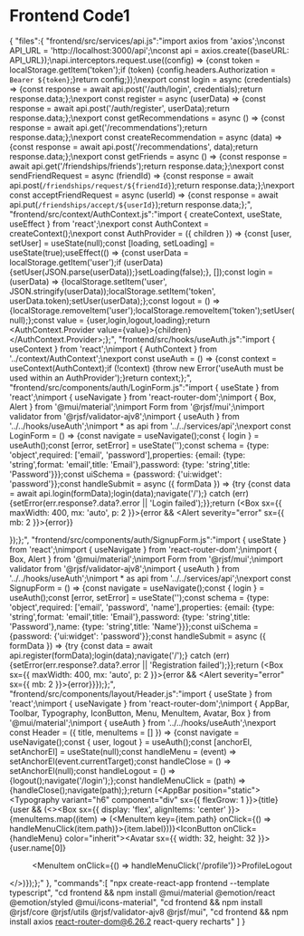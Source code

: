 # Frontend Code1

{
"files":{
"frontend/src/services/api.js":"import axios from 'axios';\nconst API_URL = 'http://localhost:3000/api';\nconst api = axios.create({baseURL: API_URL});\napi.interceptors.request.use((config) => {const token = localStorage.getItem('token');if (token) {config.headers.Authorization = `Bearer ${token}`;}return config;});\nexport const login = async (credentials) => {const response = await api.post('/auth/login', credentials);return response.data;};\nexport const register = async (userData) => {const response = await api.post('/auth/register', userData);return response.data;};\nexport const getRecommendations = async () => {const response = await api.get('/recommendations');return response.data;};\nexport const createRecommendation = async (data) => {const response = await api.post('/recommendations', data);return response.data;};\nexport const getFriends = async () => {const response = await api.get('/friendships/friends');return response.data;};\nexport const sendFriendRequest = async (friendId) => {const response = await api.post(`/friendships/request/${friendId}`);return response.data;};\nexport const acceptFriendRequest = async (userId) => {const response = await api.put(`/friendships/accept/${userId}`);return response.data;};",
"frontend/src/context/AuthContext.js":"import { createContext, useState, useEffect } from 'react';\nexport const AuthContext = createContext();\nexport const AuthProvider = ({ children }) => {const [user, setUser] = useState(null);const [loading, setLoading] = useState(true);useEffect(() => {const userData = localStorage.getItem('user');if (userData) {setUser(JSON.parse(userData));}setLoading(false);}, []);const login = (userData) => {localStorage.setItem('user', JSON.stringify(userData));localStorage.setItem('token', userData.token);setUser(userData);};const logout = () => {localStorage.removeItem('user');localStorage.removeItem('token');setUser(null);};const value = {user,login,logout,loading};return <AuthContext.Provider value={value}>{children}</AuthContext.Provider>;};",
"frontend/src/hooks/useAuth.js":"import { useContext } from 'react';\nimport { AuthContext } from '../context/AuthContext';\nexport const useAuth = () => {const context = useContext(AuthContext);if (!context) {throw new Error('useAuth must be used within an AuthProvider');}return context;};",
"frontend/src/components/auth/LoginForm.js":"import { useState } from 'react';\nimport { useNavigate } from 'react-router-dom';\nimport { Box, Alert } from '@mui/material';\nimport Form from '@rjsf/mui';\nimport validator from '@rjsf/validator-ajv8';\nimport { useAuth } from '../../hooks/useAuth';\nimport * as api from '../../services/api';\nexport const LoginForm = () => {const navigate = useNavigate();const { login } = useAuth();const [error, setError] = useState('');const schema = {type: 'object',required: ['email', 'password'],properties: {email: {type: 'string',format: 'email',title: 'Email'},password: {type: 'string',title: 'Password'}}};const uiSchema = {password: {'ui:widget': 'password'}};const handleSubmit = async ({ formData }) => {try {const data = await api.login(formData);login(data);navigate('/');} catch (err) {setError(err.response?.data?.error || 'Login failed');}};return (<Box sx={{ maxWidth: 400, mx: 'auto', p: 2 }}>{error && <Alert severity=\"error\" sx={{ mb: 2 }}>{error}</Alert>}<Form schema={schema} uiSchema={uiSchema} validator={validator} onSubmit={handleSubmit}/>}</Box>);};",
"frontend/src/components/auth/SignupForm.js":"import { useState } from 'react';\nimport { useNavigate } from 'react-router-dom';\nimport { Box, Alert } from '@mui/material';\nimport Form from '@rjsf/mui';\nimport validator from '@rjsf/validator-ajv8';\nimport { useAuth } from '../../hooks/useAuth';\nimport * as api from '../../services/api';\nexport const SignupForm = () => {const navigate = useNavigate();const { login } = useAuth();const [error, setError] = useState('');const schema = {type: 'object',required: ['email', 'password', 'name'],properties: {email: {type: 'string',format: 'email',title: 'Email'},password: {type: 'string',title: 'Password'},name: {type: 'string',title: 'Name'}}};const uiSchema = {password: {'ui:widget': 'password'}};const handleSubmit = async ({ formData }) => {try {const data = await api.register(formData);login(data);navigate('/');} catch (err) {setError(err.response?.data?.error || 'Registration failed');}};return (<Box sx={{ maxWidth: 400, mx: 'auto', p: 2 }}>{error && <Alert severity=\"error\" sx={{ mb: 2 }}>{error}</Alert>}<Form schema={schema} uiSchema={uiSchema} validator={validator} onSubmit={handleSubmit}/>}</Box>);};",
"frontend/src/components/layout/Header.js":"import { useState } from 'react';\nimport { useNavigate } from 'react-router-dom';\nimport { AppBar, Toolbar, Typography, IconButton, Menu, MenuItem, Avatar, Box } from '@mui/material';\nimport { useAuth } from '../../hooks/useAuth';\nexport const Header = ({ title, menuItems = [] }) => {const navigate = useNavigate();const { user, logout } = useAuth();const [anchorEl, setAnchorEl] = useState(null);const handleMenu = (event) => setAnchorEl(event.currentTarget);const handleClose = () => setAnchorEl(null);const handleLogout = () => {logout();navigate('/login');};const handleMenuClick = (path) => {handleClose();navigate(path);};return (<AppBar position=\"static\"><Toolbar><Typography variant=\"h6\" component=\"div\" sx={{ flexGrow: 1 }}>{title}</Typography>{user && (<><Box sx={{ display: 'flex', alignItems: 'center' }}>{menuItems.map((item) => (<MenuItem key={item.path} onClick={() => handleMenuClick(item.path)}>{item.label}</MenuItem>))}</Box><IconButton onClick={handleMenu} color=\"inherit\"><Avatar sx={{ width: 32, height: 32 }}>{user.name[0]}</Avatar></IconButton><Menu anchorEl={anchorEl} open={Boolean(anchorEl)} onClose={handleClose}><MenuItem onClick={() => handleMenuClick('/profile')}>Profile</MenuItem><MenuItem onClick={handleLogout}>Logout</MenuItem></Menu></>)}</Toolbar></AppBar>);};"
},
"commands":[
"npx create-react-app frontend --template typescript",
"cd frontend && npm install @mui/material @emotion/react @emotion/styled @mui/icons-material",
"cd frontend && npm install @rjsf/core @rjsf/utils @rjsf/validator-ajv8 @rjsf/mui",
"cd frontend && npm install axios react-router-dom@6.26.2 react-query recharts"
]
}
